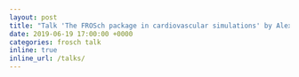 ```yaml
---
layout: post
title: "Talk 'The FROSch package in cardiovascular simulations' by Alexander Heinlein at the MAFELAP conference 2019, London, UK"
date: 2019-06-19 17:00:00 +0000
categories: frosch talk
inline: true
inline_url: /talks/
---
```

